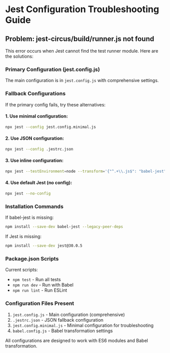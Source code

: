 # Jest Configuration Troubleshooting Guide

## Problem: jest-circus/build/runner.js not found

This error occurs when Jest cannot find the test runner module. Here are the solutions:

### Primary Configuration (jest.config.js)
The main configuration is in `jest.config.js` with comprehensive settings.

### Fallback Configurations

If the primary config fails, try these alternatives:

#### 1. Use minimal configuration:
```bash
npx jest --config jest.config.minimal.js
```

#### 2. Use JSON configuration:
```bash
npx jest --config .jestrc.json
```

#### 3. Use inline configuration:
```bash
npx jest --testEnvironment=node --transform='{"^.+\\.js$": "babel-jest"}'
```

#### 4. Use default Jest (no config):
```bash
npx jest --no-config
```

### Installation Commands

If babel-jest is missing:
```bash
npm install --save-dev babel-jest --legacy-peer-deps
```

If Jest is missing:
```bash
npm install --save-dev jest@30.0.5
```

### Package.json Scripts

Current scripts:
- `npm test` - Run all tests
- `npm run dev` - Run with Babel
- `npm run lint` - Run ESLint

### Configuration Files Present

1. `jest.config.js` - Main configuration (comprehensive)
2. `.jestrc.json` - JSON fallback configuration
3. `jest.config.minimal.js` - Minimal configuration for troubleshooting
4. `babel.config.js` - Babel transformation settings

All configurations are designed to work with ES6 modules and Babel transformation.
